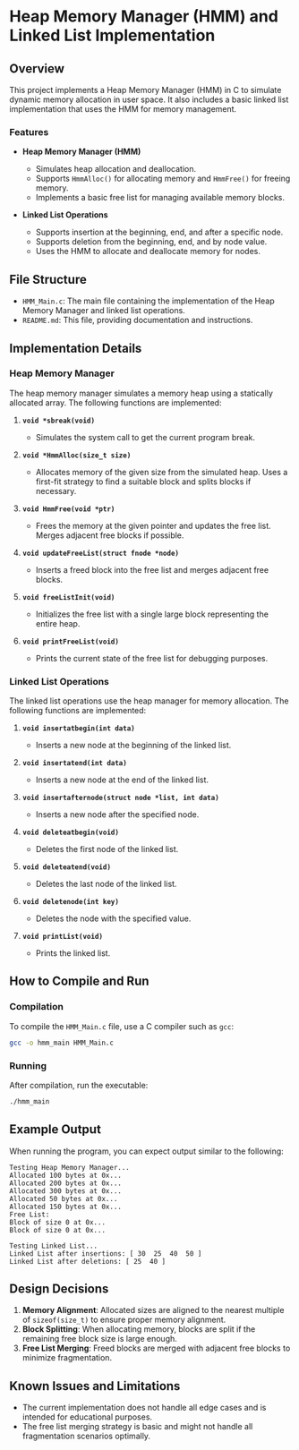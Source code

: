 # Heap Memory Manager (HMM) and Linked List Implementation

## Overview

This project implements a Heap Memory Manager (HMM) in C to simulate dynamic memory allocation in user space. It also includes a basic linked list implementation that uses the HMM for memory management. 

### Features

- **Heap Memory Manager (HMM)**
  - Simulates heap allocation and deallocation.
  - Supports `HmmAlloc()` for allocating memory and `HmmFree()` for freeing memory.
  - Implements a basic free list for managing available memory blocks.

- **Linked List Operations**
  - Supports insertion at the beginning, end, and after a specific node.
  - Supports deletion from the beginning, end, and by node value.
  - Uses the HMM to allocate and deallocate memory for nodes.

## File Structure

- `HMM_Main.c`: The main file containing the implementation of the Heap Memory Manager and linked list operations.
- `README.md`: This file, providing documentation and instructions.

## Implementation Details

### Heap Memory Manager

The heap memory manager simulates a memory heap using a statically allocated array. The following functions are implemented:

1. **`void *sbreak(void)`**
   - Simulates the system call to get the current program break.

2. **`void *HmmAlloc(size_t size)`**
   - Allocates memory of the given size from the simulated heap. Uses a first-fit strategy to find a suitable block and splits blocks if necessary.

3. **`void HmmFree(void *ptr)`**
   - Frees the memory at the given pointer and updates the free list. Merges adjacent free blocks if possible.

4. **`void updateFreeList(struct fnode *node)`**
   - Inserts a freed block into the free list and merges adjacent free blocks.

5. **`void freeListInit(void)`**
   - Initializes the free list with a single large block representing the entire heap.

6. **`void printFreeList(void)`**
   - Prints the current state of the free list for debugging purposes.

### Linked List Operations

The linked list operations use the heap manager for memory allocation. The following functions are implemented:

1. **`void insertatbegin(int data)`**
   - Inserts a new node at the beginning of the linked list.

2. **`void insertatend(int data)`**
   - Inserts a new node at the end of the linked list.

3. **`void insertafternode(struct node *list, int data)`**
   - Inserts a new node after the specified node.

4. **`void deleteatbegin(void)`**
   - Deletes the first node of the linked list.

5. **`void deleteatend(void)`**
   - Deletes the last node of the linked list.

6. **`void deletenode(int key)`**
   - Deletes the node with the specified value.

7. **`void printList(void)`**
   - Prints the linked list.

## How to Compile and Run

### Compilation

To compile the `HMM_Main.c` file, use a C compiler such as `gcc`:

```sh
gcc -o hmm_main HMM_Main.c
```

### Running

After compilation, run the executable:

```sh
./hmm_main
```

## Example Output

When running the program, you can expect output similar to the following:

```
Testing Heap Memory Manager...
Allocated 100 bytes at 0x... 
Allocated 200 bytes at 0x... 
Allocated 300 bytes at 0x... 
Allocated 50 bytes at 0x... 
Allocated 150 bytes at 0x... 
Free List:
Block of size 0 at 0x...
Block of size 0 at 0x...

Testing Linked List...
Linked List after insertions: [ 30  25  40  50 ]
Linked List after deletions: [ 25  40 ]
```

## Design Decisions

1. **Memory Alignment**: Allocated sizes are aligned to the nearest multiple of `sizeof(size_t)` to ensure proper memory alignment.
2. **Block Splitting**: When allocating memory, blocks are split if the remaining free block size is large enough.
3. **Free List Merging**: Freed blocks are merged with adjacent free blocks to minimize fragmentation.

## Known Issues and Limitations

- The current implementation does not handle all edge cases and is intended for educational purposes.
- The free list merging strategy is basic and might not handle all fragmentation scenarios optimally.
